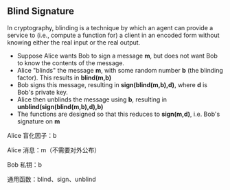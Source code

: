 ## Blind Signature

In cryptography, blinding is a technique by which an agent can provide a service to \(i.e., compute a function for\) a client in an encoded form without knowing either the real input or the real output.

* Suppose Alice wants Bob to sign a message **m**, but does not want Bob to know the contents of the message.
* Alice "blinds" the message **m**, with some random number **b** \(the blinding factor\). This results in **blind\(m,b\)**
* Bob signs this message, resulting in **sign\(blind\(m,b\),d\)**, where **d** is Bob's private key.
* Alice then unblinds the message using **b**, resulting in **unblind\(sign\(blind\(m,b\),d\),b\)**
* The functions are designed so that this reduces to **sign\(m,d\)**, i.e. Bob's signature on **m**

Alice 盲化因子：b

Alice 消息：m（不需要对外公布）

Bob 私钥：b

通用函数：blind、sign、unblind

